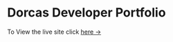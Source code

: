 # Dorcas Developer Portfolio 


To View the live site click [here &rarr;](https://dorcasndungu.github.io/Dorcas_portfolio/)


